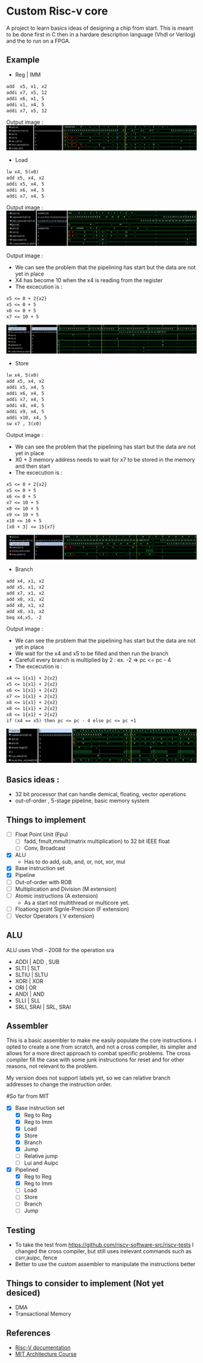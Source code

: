 # Custom Risc-v core 

A project to learn basics ideas of designing a chip from start. 
This is meant to be done first in C then in a hardare description language
(Vhdl or Verilog) and the to run on a FPGA.

## Example 
- Reg | IMM
```
add  x5, x1, x2
addi x7, x5, 12
addi x6, x1, 5
addi x1, x4, 5
addi x7, x5, 12
```

Output image : 
![ALU_reg_imm](run_alu_reg_imm.png "run_alu_reg_imm")



- Load
```
lw x4, 5(x0)
add x5, x4, x2
addi x5, x4, 5
addi x6, x4, 5
addi x7, x4, 5
```

Output image : 
![ALU_reg_imm](run_load_imm.png "run_alu_reg_imm")

Output image :
- We can see the problem that the pipelining has start but the data are not yet in place
- X4 has become 10 when the x4 is reading from the register
- The excecution is : 
```
x5 <= 0 + 2{x2} 
x5 <= 0 + 5
x6 <= 0 + 5
x7 <= 10 + 5
```
![ALU_reg_imm](run_load_imm_closer.png "run_alu_reg_imm")

- Store
```
lw x4, 5(x0)
add x5, x4, x2
addi x5, x4, 5
addi x6, x4, 5
addi x7, x4, 5
addi x8, x4, 5
addi x9, x4, 5
addi x10, x4, 5
sw x7 , 3(x0)
```

Output image :
- We can see the problem that the pipelining has start but the data are not yet in place
- X0 + 3 memory address needs to wait for x7 to be stored in the memory and then start
- The excecution is : 
```
x5 <= 0 + 2{x2} 
x5 <= 0 + 5
x6 <= 0 + 5
x7 <= 10 + 5
x8 <= 10 + 5
x9 <= 10 + 5
x10 <= 10 + 5
[x0 + 3] <= 15{x7}
```
![ALU_reg_imm](run_store.png "run_alu_reg_imm")

- Branch
```
add x4, x1, x2
add x5, x1, x2
add x7, x1, x2
add x8, x1, x2
add x8, x1, x2
add x8, x1, x2
beq x4,x5, -2
```

Output image :
- We can see the problem that the pipelining has start but the data are not yet in place
- We wait for the x4 and x5 to be filled and then run the branch
- Carefull every branch is multiplied by 2 : ex. -2 => pc <= pc - 4
- The excecution is : 
```
x4 <= 1{x1} + 2{x2} 
x5 <= 1{x1} + 2{x2} 
x6 <= 1{x1} + 2{x2} 
x7 <= 1{x1} + 2{x2} 
x8 <= 1{x1} + 2{x2} 
x8 <= 1{x1} + 2{x2} 
x8 <= 1{x1} + 2{x2} 
if (x4 == x5) then pc <= pc - 4 else pc <= pc +1
```
![ALU_reg_imm](run_branch.png "run_alu_reg_imm")

## Basics ideas : 
- 32 bit processor that can handle demical, floating, vector operations
- out-of-order , 5-stage pipeline, basic memory system 

## Things to implement
- [ ] Float Point Unit (Fpu) 
  - [ ] fadd, fmult,mmult(matrix multiplication) to 32 bit IEEE float
  - [ ] Conv, Broadcast
- [x] ALU 
  - Has to do add, sub, and, or, not, xor, mul
- [x] Base instruction set
- [x] Pipeline
- [ ] Out-of-order with ROB
- [ ] Multiplication and Division (M extension)
- [ ] Atomic instructions (A extension)
  - As a start not multithread or multicore yet.
- [ ] Floationg point Signle-Precision (F extension)
- [ ] Vector Operators ( V extension) 

## ALU  
ALU uses Vhdl - 2008 for the operation sra
- ADDI | ADD , SUB
- SLTI | SLT
- SLTIU | SLTU
- XORI | XOR
- ORI | OR
- ANDI | AND
- SLLI | SLL
- SRLI, SRAI | SRL, SRAI

## __Assembler__
This is a basic assembler to make me easily populate the core instructions. I opted to create 
a one from scratch, and not a cross compiler, its simpler and allows for a more direct approach
to combat specific problems. The cross compiler fill the case with some junk instructions for reset
and for other reasons, not relevant to the problem. 

My version does not support labels yet, so we can relative branch addresses to change the instruction 
order.

#So far from MIT
- [X] Base instruction set
  - [x] Reg to Reg
  - [x] Reg to Imm
  - [x] Load 
  - [x] Store
  - [x] Branch
  - [x] Jump
  - [ ] Relative jump
  - [ ] Lui and Auipc
- [X] Pipelined
  - [x] Reg to Reg
  - [x] Reg to Imm
  - [ ] Load 
  - [ ] Store
  - [ ] Branch
  - [ ] Jump

## Testing  
- To take the test from https://github.com/riscv-software-src/riscv-tests I changed the cross compiler, but still uses irelevant commands such as csrr,auipc, fence
- Better to use the custom assembler to manipulate the instructions better


## Things to consider to implement (Not yet desiced) 
- DMA
- Transactional Memory

## References
- [Risc-V documentation](https://riscv.org/wp-content/uploads/2017/05/riscv-spec-v2.2.pdf)
- [MIT Architecture Course](https://ocw.mit.edu/courses/6-004-computation-structures-spring-2017/pages/c13/c13s1/#30)
